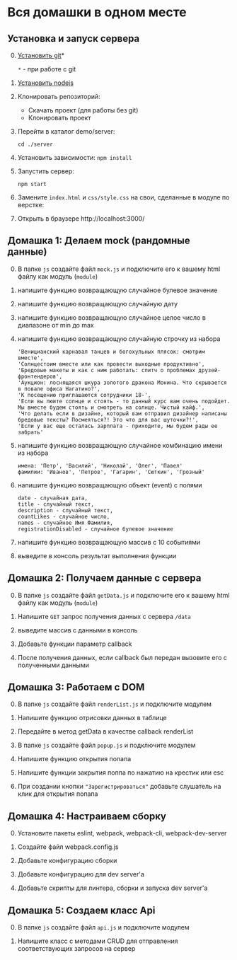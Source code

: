 # Вся домашки в одном месте

## Установка и запуск сервера

0. [Установить git](https://clck.ru/V9Qx2)*

    `*` - при работе с git

0. [Установить nodejs](https://nodejs.org/en/download/)

0. Клонировать репозиторий:
    * Скачать проект (для работы без git)
    * Клонировать проект

0. Перейти в каталог demo/server:

    `cd ./server`

0. Установить зависимости:
    `npm install`

0. Запустить сервер:

    `npm start`

0. Замените `index.html` и `css/style.css` на свои, сделанные в модуле по верстке:

0. Открыть в браузере http://localhost:3000/

## Домашка 1: Делаем mock (рандомные данные)

0. В папке `js` создайте файл `mock.js` и подключите его к вашему html файлу как модуль (`module`)

0. напишите функцию возвращающую случайное булевое значение

0. напишите функцию возвращающую случайную дату

0. напишите функцию возвращающую случайное целое число в диапазоне от min до max

0. напишите функцию возвращающую случайную строчку из набора
    ```
    'Веницианский карнавал танцев и богохульных плясок: смотрим вместе',
    'Солнцестоим вместе или как провести выходные продуктивно',
    'Бредовые макеты и как с ним работать: спитч о проблемах друзей-фронтендеров',
    'Аукцион: лоснящаяся шкура золотого дракона Монина. Что скрывается в повале офиса Нагатино?',
    'К посещению приглашаются сотрудники 18-',
    'Если вы люите солнце и стоять - то данный курс вам очень подойдет. Мы вместе будем стоять и смотреть на солнце. Чистый кайф.',
    'Что делать если в дизайне, который вам отправил дизайнер написаны бредовые тексты? Посмеяться?! Это что для вас шуточки?!',
    'Если у вас еще осталась зарплата - приходите, мы будем рады ее забрать'
    ```

0. напишите функцию возвращающую случайное комбинацию имени из набора
    ```
    имена: 'Петр', 'Василий', 'Николай', 'Олег', 'Павел'
    фамилии: 'Иванов', 'Петров', 'Гагарин', 'Сюткин', 'Грозный'
    ```

0. напишите функцию возвращающую объект (event) с полями
    ```
    date - случайная дата,
    title - случайный текст,
    description - случайный текст,
    countLikes - случайное число,
    names - случайное Имя Фамилия,
    registrationDisabled - случайное булевое значение
   ```

0. напишите функцию возвращающую массив с 10 событиями

0. выведите в консоль результат выполнения функции

## Домашка 2: Получаем данные с сервера
0. В папке `js` создайте файл `getData.js` и подключите его к вашему html файлу как модуль (`module`)

0. Напишите `GET` запрос получения данных с сервера `/data`

0. выведите массив с данными в консоль

0. Добавьте функции параметр callback

0. После получения данных, если callback был передан вызовите его с полученными данными

## Домашка 3: Работаем с DOM
0. В папке `js` создайте файл `renderList.js` и подключите модулем

0. Напишите функцию отрисовки данных в таблице

0. Передайте в метод getData в качестве callback renderList

0. В папке `js` создайте файл `popup.js` и подключите модулем

0. Напишите функцию открытия попапа

0. Напишите функции закрытия поппа по нажатию на крестик или esc

0. При создании кнопки `"Зарегистрироваться"` добавьте слушатель на клик для открытия попапа

## Домашка 4: Настраиваем сборку
0. Установите пакеты eslint, webpack, webpack-cli, webpack-dev-server

0. Создайте файл webpack.config.js

0. Добавьте конфигурацию сборки

0. Добавьте конфигурацию для dev server'а

0. Добавьте скрипты для линтера, сборки и запуска dev server'а

## Домашка 5: Создаем класс Api
0. В папке `js` создайте файл `api.js` и подключите модулем

0. Напишите класс с методами CRUD для отправления соответствующих запросов на сервер
